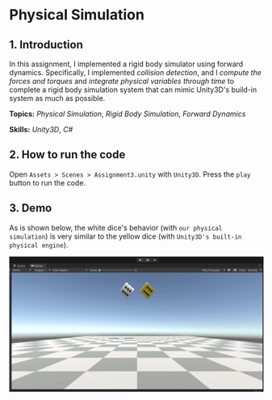 # Physical Simulation

## 1. Introduction

In this assignment, I implemented a rigid body simulator using forward dynamics. Specifically, I implemented _collision detection_, and I _compute the forces and torques_ and _integrate physical variables through time_ to complete a rigid body simulation system that can mimic Unity3D's build-in system as much as possible.

**Topics:** _Physical Simulation_, _Rigid Body Simulation_, _Forward Dynamics_

**Skills:** _Unity3D_, _C#_

## 2. How to run the code

Open `Assets > Scenes > Assignment3.unity` with `Unity3D`. Press the `play` button to run the code.

## 3. Demo

As is shown below, the white dice's behavior (with `our physical simulation`) is very similar to the yellow dice (with `Unity3D's built-in physical engine`).

![](/Demo/766A3.gif)
